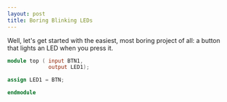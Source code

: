 ```yaml
---
layout: post
title: Boring Blinking LEDs
---
```


Well, let's get started with the easiest, most boring project of all: a button that lights an LED when you press it.

```verilog
module top ( input BTN1,
             output LED1);

assign LED1 = BTN;

endmodule
```
